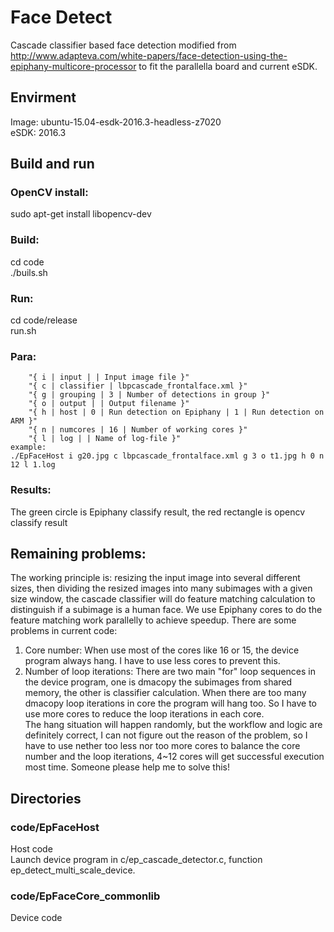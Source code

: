 Face Detect
===================================
Cascade classifier based face detection modified from http://www.adapteva.com/white-papers/face-detection-using-the-epiphany-multicore-processor to fit the parallella board and current eSDK.    

Envirment
-----------------------------------
Image: ubuntu-15.04-esdk-2016.3-headless-z7020    
eSDK: 2016.3    

Build and run
-----------------------------------
### OpenCV install:
sudo apt-get install libopencv-dev    


### Build: 
cd code    
./buils.sh    

### Run:
cd code/release    
run.sh    

### Para:
        "{ i | input | | Input image file }"   
        "{ c | classifier | lbpcascade_frontalface.xml }"    
        "{ g | grouping | 3 | Number of detections in group }"    
        "{ o | output | | Output filename }"    
        "{ h | host | 0 | Run detection on Epiphany | 1 | Run detection on ARM }"    
        "{ n | numcores | 16 | Number of working cores }"   
        "{ l | log | | Name of log-file }"    
    example:    
    ./EpFaceHost i g20.jpg c lbpcascade_frontalface.xml g 3 o t1.jpg h 0 n 12 l 1.log    

### Results:
The green circle is Epiphany classify result, the red rectangle is opencv classify result    

Remaining problems:
-----------------------------------
The working principle is: resizing the input image into several different sizes, then dividing the resized images into many subimages with a given size window, the cascade classifier will do feature matching calculation to distinguish if a subimage is a human face. We use Epiphany cores to do the feature matching work parallelly to achieve speedup. There are some problems in current code:     
1. Core number: When use most of the cores like 16 or 15, the device program always hang. I have to use less cores to prevent this.     
2. Number of loop iterations: There are two main "for" loop sequences in the device program, one is dmacopy the subimages from shared memory, the other is classifier calculation. When there are too many dmacopy loop iterations in core the program will hang too. So I have to use more cores to reduce the loop iterations in each core.     
The hang situation will happen randomly, but the workflow and logic are definitely correct, I can not figure out the reason of the problem, so I have to use nether too less nor too more cores to balance the core number and the loop iterations, 4~12 cores will get successful execution most time. Someone please help me to solve this!

Directories
-----------------------------------
### code/EpFaceHost
Host code    
Launch device program in c/ep_cascade_detector.c, function ep_detect_multi_scale_device.

### code/EpFaceCore_commonlib
Device code
